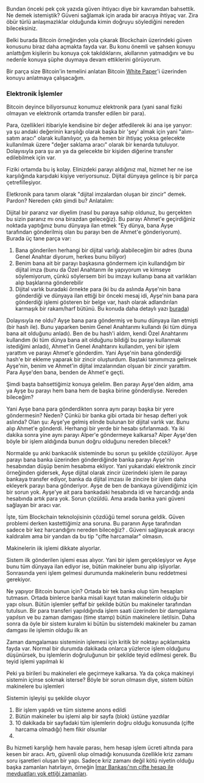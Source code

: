 Bundan önceki pek çok yazıda güven ihtiyacı diye bir kavramdan bahsettik. Ne demek istemiştik? Güveni sağlamak için arada bir aracıya ihtiyaç var. Zira öbür türlü anlaşmazlıklar olduğunda kimin doğruyu söylediğini nereden bileceksiniz. 

Belki burada Bitcoin örneğinden yola çıkarak Blockchain üzerindeki güven konusunu biraz daha açmakta fayda var. Bu konu önemli ve şahsen konuyu anlattığım kişilerin bu konuya çok takıldıklarını, akıllarının yatmadığını ve bu nedenle konuya şüphe duymaya devam ettiklerini görüyorum. 

Bir parça size Bitcoin'in temelini anlatan Bitcoin [White Paper](https://nakamotoinstitute.org/bitcoin/)'i üzerinden konuyu anlatmaya çalışacağım. 

### Elektronik İşlemler

Bitcoin deyince biliyorsunuz konumuz elektronik para (yani sanal fiziki olmayan ve elektronik ortamda transfer edilen bir para). 

Para, özellikleri itibariyle kendisine bir değer atfedilerek iki ana işe yarıyor: ya şu andaki değerinin karşılığı olarak başka bir 'şey' almak için yani "alım-satım aracı" olarak kullanılıyor, ya da hemen bir ihtiyaç yoksa gelecekte kullanılmak üzere "değer saklama aracı" olarak bir kenarda tutuluyor.  Dolayısıyla para şu an ya da gelecekte bir kişiden diğerine transfer edilebilmek için var. 

Fiziki ortamda bu iş kolay. Elinizdeki parayı aldığınız mal, hizmet her ne ise karşılığında karşıdaki kişiye veriyorsunuz. Dijital dünyaya gelince iş bir parça çetrefilleşiyor. 

Eletkronik para tanım olarak "dijital imzalardan oluşan bir zincir" demek. Pardon? Nereden çıktı şimdi bu? Anlatalım: 

Dijital bir paranız var diyelim (nasıl bu paraya sahip oldunuz, bu gerçekten bu sizin paranız mı ona birazdan geleceğiz). Bu parayı Ahmet'e geçirdiğiniz noktada yaptığınız bunu dünyaya ilan etmek "Ey dünya, bana Ayşe tarafından gönderilmiş olan bu parayı ben de Ahmet'e gönderiyorum). Burada üç tane parça var: 

1. Bana gönderilen herhangi bir dijital varlığı alabileceğim bir adres (buna Genel Anahtar diyorum, herkes bunu biliyor)
2. Benim bana ait bir parayı başkasına göndermem için kullandığım bir dijital imza (bunu da Özel Anahtarım ile yapıyorum ve kimseye söylemiyorum, çünkü söylersem biri bu imzayı kullanıp bana ait varlıkları alıp başklarına gönderebilir
3. Dijital varlık buradaki örnekte para (ki bu da aslında Ayşe'nin bana gönderdiği ve dünyaya ilan ettiği bir önceki mesaj idi, Ayşe'nin bana para gönderdiği işlemi gösteren bir belge var, hash olarak adlandırılan karmaşık bir rakam/harf bütünü. Bu konuda daha detaylı yazı [burada](http://ademimerkezi.com/genel/2018/04/26/sifreleme-mi-cok-karisik-degil-mi.html))

Dolayısıyla ne oldu? Ayşe bana para göndermiş ve bunu dünyaya ilan etmişti (bir hash ile). Bunu yaparken benim Genel Anahtarımı kullandı (ki tüm dünya bana ait olduğunu anladı). Ben de bu hash'i aldım, kendi Özel Anahtarımı kullandım (ki tüm dünya bana ait olduğunu bildiği bu parayı kullanmak istediğimi anladı), Ahmet'in Genel Anahtarını kullandım, yeni bir işlem yarattım ve parayı Ahmet'e gönderdim. Yani Ayşe'nin bana gönderdiği hash'e bir ekleme yaparak bir zincir oluşturdum. Baştaki tanımımıza gelirsek Ayşe'nin, benim ve Ahmet'in dijital imzalarından olşuan bir zincir yarattım. Para Ayşe'den bana, benden de Ahmet'e geçti.

Şimdi başta bahsettiğimiz konuya gelelim. Ben parayı Ayşe'den aldım, ama ya Ayşe bu parayı hem bana hem de başka birine gönderdiyse. Nereden bileceğim? 

Yani Ayşe bana para gönderdikten sonra aynı parayı başka bir yere göndermesin? Neden? Çünkü bir banka gibi ortada bir hesap defteri yok aslında? Olan şu: Ayşe'ye gelmiş elinde bulunan bir dijital varlık var. Bunu alıp Ahmet'e gönderdi. Herhangi bir yerde bir hesabı sıfırlanmadı. Ya iki dakika sonra yine aynı parayı Alper'e göndermeye kalkarsa? Alper Ayşe'den böyle bir işlem aldığında bunun doğru olduğunu nereden bilecek?

Normalde şu anki bankacılık sisteminde bu sorun şu şekilde çözülüyor. Ayşe parayı bana banka üzerinden gönderdiğinde banka parayı Ayşe'nin hesabından düşüp benim hesabıma ekliyor. Yani yukarıdaki elektronik zincir örneğinden gidersek, Ayşe dijital olarak zincir üzerindeki işlem ile parayı bankaya transfer ediyor, banka da dijital imzası ile zincire bir işlem daha ekleyerk parayı bana gönderiyor. Ayşe de ben de bankaya güvendiğimiz için bir sorun yok. Ayşe'ye ait para bankadaki hesabında idi ve harcandığı anda hesabında artık para yok. Sorun çözüldü. Ama arada banka yani güveni sağlayan bir aracı var. 

İşte, tüm Blockchain teknolojisinin çözdüğü temel soruna geldik. Güven problemi derken kastettiğimiz ana soruna. Bu paranın Ayşe tarafından sadece bir kez harcandığını nereden bileceğiz? . Güveni sağlayacak aracıyı kaldıralım ama bir yandan da bu tip "çifte harcamalar" olmasın. 

Makinelerin iik işlemi dikkate alıyorlar. 

Sistem ilk gönderilen işlemi esas alıyor. Yani bir işlem gerçekleşiyor ve Ayşe bunu tüm dünyaya ilan ediyor ise, bütün makineler bunu alıp işliyorlar. Sonrasında yeni işlem gelmesi durumunda makinelerin bunu reddetmesi gerekiyor. 

Ne yapıyor Bitcoin bunun için? Ortada bir tek banka olup tüm hesapları tutmasın. Ortada binlerce banka misali kayıt tutan makinelerin olduğu bir yapı olsun. Bütün işlemler şeffaf bir şekilde bütün bu makineler tarafından tutulsun. Bir para transferi yapıldığında işlem saati üzerinden bir damgalama yapılsın ve bu zaman damgası (time stamp) bütün makinelere iletilsin. Daha sonra da öyle bir sistem kuralım ki bütün bu sistemdeki makineler bu zaman damgası ile işlemin olduğu ilk an


Zaman damgalaması sisteminin işlemesi için kritik bir noktayı açıklamakta fayda var. Normal bir durumda dakikada onlarca yüzlerce işlem olduğunu düşünürsek, bu işlemlerin doğruluğunun bir şekilde teyid edilmesi gerek. Bu teyid işlemi yapılmalı ki

Peki ya birileri bu makineleri ele geçirmeye kalkarsa. Ya da çokça makineyi sistemin içinse sokmak isterse? Böyle bir sorun olmasın diye, sistem bütün makinelere bu işlemleri

Sistemin işleyişi şu şekilde oluyor
1. Bir işlem yapıldı ve tüm sisteme anons edildi
2. Bütün makineler bu işlemi alıp bir sayfa (blok) üstüne yazdılar
3. 10 dakikada bir sayfadaki tüm işlemlerin doğru olduğu konusunda (çifte harcama olmadığı) hem fikir olsunlar
4. 







Bu hizmeti karşılığı hem havale parası, hem hesap işlem ücreti altında para kesen bir aracı. Artı, güvenli olup olmadığı konusunda özellikle kriz zamanı soru işaretleri oluşan bir yapı. Sadece kriz zamanı değil kötü niyetin olduğu başka zamanları hatırlayın, örneğin [İmar Bankası'nın çifte hesap ile mevduatları yok ettiği zamanları](http://www.hurriyet.com.tr/ekonomi/yuzyilin-hayali-hesap-oyunu-38482858). 

